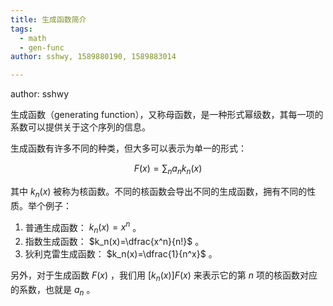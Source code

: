 ```yaml
---
title: 生成函数简介
tags:
  - math
  - gen-func
author: sshwy, 1589880190, 1589883014

---
```


author: sshwy

生成函数（generating function），又称母函数，是一种形式幂级数，其每一项的系数可以提供关于这个序列的信息。

生成函数有许多不同的种类，但大多可以表示为单一的形式：

$$
F(x)=\sum_n a_nk_n(x)
$$

其中 $k_n(x)$ 被称为核函数。不同的核函数会导出不同的生成函数，拥有不同的性质。举个例子：

1. 普通生成函数： $k_n(x)=x^n$ 。
2. 指数生成函数： $k_n(x)=\dfrac{x^n}{n!}$ 。
3. 狄利克雷生成函数： $k_n(x)=\dfrac{1}{n^x}$ 。

另外，对于生成函数 $F(x)$ ，我们用 $[k_n(x)]F(x)$ 来表示它的第 $n$ 项的核函数对应的系数，也就是 $a_n$ 。
